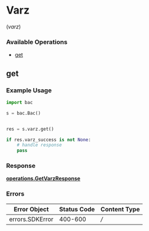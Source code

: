 # Varz
(*varz*)

### Available Operations

* [get](#get)

## get

### Example Usage

```python
import bac

s = bac.Bac()


res = s.varz.get()

if res.varz_success is not None:
    # handle response
    pass
```


### Response

**[operations.GetVarzResponse](../../models/operations/getvarzresponse.md)**
### Errors

| Error Object    | Status Code     | Content Type    |
| --------------- | --------------- | --------------- |
| errors.SDKError | 400-600         | */*             |
